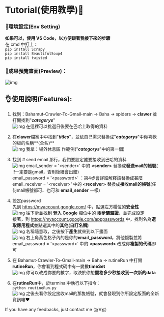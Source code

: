 # Tutorial(使用教學)📝  

### 🌳環境設定(Env Setting)  
**如果可以，使用 VS Code，以方便跟著我接下來的步驟**  
在 cmd 中打上：  
```pip install Scrapy```  
```pip install BeautifulSoup4```  
```pip install twisted```  

### 👀**成果預覽畫面(Preview)**：  
![img](https://i.imgur.com/mdxCfEh.png)

## 👌**使用說明(Features)**:  
1. 找到：Bahamut-Crawler-To-Gmail-main -> Baha -> spiders -> **clawer** 並打開找到"***categorys***"  
![img](https://i.imgur.com/slBZIrk.png)
在這裡可以挑選日後要在巴哈上取得的資料  

2. 在**clawer**檔案中中找到"***titles***"，並依自己需求替換成"***categorys***"中你喜歡的板的名稱**(全名)**  
![img](https://i.imgur.com/h7PS3Bm.png)
我拿：場外休息區 作範例("***categorys***"中的第一個)  

3. 找到 # send email 那行，我們要設定誰要接收到巴哈的資料  
![img](https://i.imgur.com/xul7CL0.png)
email_sender = '\<sender>\' 中的 **\<sender\>** 替換成**發送mail的帳號**( ‼一定要是gmail，否則後續會出錯)  
email_password = '\<password>\' ：第4步會詳細解釋該替換成甚麼  
email_receiver = '\<receiver>\' 中的 **\<receiver\>** 替換成**接收mail的帳號**(任何mail帳號都可、也可和 **email_sender** 一樣)  

4. 設定password  
先到 https://myaccount.google.com/ 中，點選左方欄位的**安全性**  
![img](https://i.imgur.com/2vFeCvf.png)
往下滑並找到 **登入 Google** 欄位中的 **兩步驟驗證**，並完成設定  
接著，到 https://myaccount.google.com/apppasswords 中，找到名為**選取應用程式**並點選其中的**其他(自訂名稱)**  
![img](https://i.imgur.com/IeY4v1x.png)
名稱隨意取，之後按下**產生**就來到以下畫面  
![img](https://i.imgur.com/YEBMbLD.png)
右上角黃色格子內的是你的**email_password**，將他複製並將 email_password = '\<password>\' 中的 **\<password\>** 改成你**複製的代碼**即可  

5. 在 Bahamut-Crawler-To-Gmail-main -> Baha -> rutineRun 中打開**rutineRun**，你會看到程式碼中有一變數**timeSet**  
![img](https://i.imgur.com/ZXqh9qy.png)
你可以改成你要的數字，取決於你想**間格多少秒接收到一次新的data**

6. 在**rutineRun**中，於terminal中執行以下指令：  
```python routineRun.py```  
![img](https://i.imgur.com/toMXxSi.png)
之後去看你設定接收mail的那隻帳號，就會發現到你所設定版面的全新資訊瞜❤️  


If you have any feedbacks, just contact me (≧∀≦)
